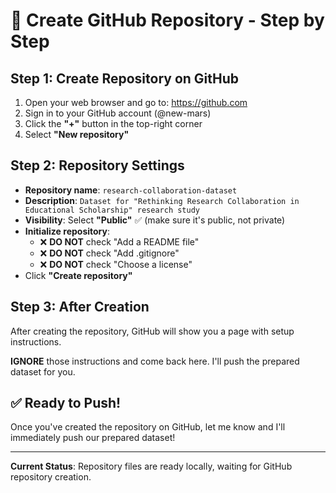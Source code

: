 # 🚀 Create GitHub Repository - Step by Step

## Step 1: Create Repository on GitHub
1. Open your web browser and go to: https://github.com
2. Sign in to your GitHub account (@new-mars)
3. Click the **"+"** button in the top-right corner
4. Select **"New repository"**

## Step 2: Repository Settings
- **Repository name**: `research-collaboration-dataset`
- **Description**: `Dataset for "Rethinking Research Collaboration in Educational Scholarship" research study`
- **Visibility**: Select **"Public"** ✅ (make sure it's public, not private)
- **Initialize repository**: 
  - ❌ **DO NOT** check "Add a README file" 
  - ❌ **DO NOT** check "Add .gitignore"
  - ❌ **DO NOT** check "Choose a license"
- Click **"Create repository"**

## Step 3: After Creation
After creating the repository, GitHub will show you a page with setup instructions. 

**IGNORE** those instructions and come back here. I'll push the prepared dataset for you.

## ✅ Ready to Push!
Once you've created the repository on GitHub, let me know and I'll immediately push our prepared dataset!

---
**Current Status**: Repository files are ready locally, waiting for GitHub repository creation.
